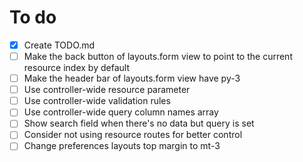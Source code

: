 # To do
- [x] Create TODO.md
- [ ] Make the back button of layouts.form view to point to the current resource index by default
- [ ] Make the header bar of layouts.form view have py-3
- [ ] Use controller-wide resource parameter
- [ ] Use controller-wide validation rules
- [ ] Use controller-wide query column names array
- [ ] Show search field when there's no data but query is set
- [ ] Consider not using resource routes for better control
- [ ] Change preferences layouts top margin to mt-3
